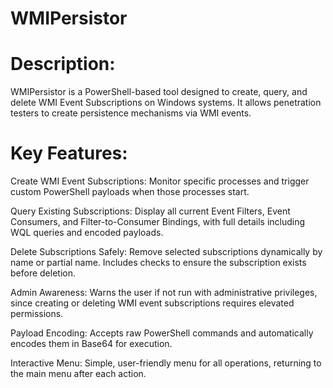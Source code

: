 # WMIPersistor

# Description:
WMIPersistor is a PowerShell-based tool designed to create, query, and delete WMI Event Subscriptions on Windows systems. It allows penetration testers to create persistence mechanisms via WMI events.

# Key Features:
Create WMI Event Subscriptions: 
Monitor specific processes and trigger custom PowerShell payloads when those processes start.

Query Existing Subscriptions: 
Display all current Event Filters, Event Consumers, and Filter-to-Consumer Bindings, with full details including WQL queries and encoded payloads.

Delete Subscriptions Safely: 
Remove selected subscriptions dynamically by name or partial name. Includes checks to ensure the subscription exists before deletion.

Admin Awareness: 
Warns the user if not run with administrative privileges, since creating or deleting WMI event subscriptions requires elevated permissions.

Payload Encoding: 
Accepts raw PowerShell commands and automatically encodes them in Base64 for execution.

Interactive Menu: 
Simple, user-friendly menu for all operations, returning to the main menu after each action.
